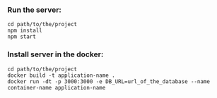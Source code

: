 ### Run the server:

```
cd path/to/the/project
npm install
npm start
```

### Install server in the docker:

```
cd path/to/the/project
docker build -t application-name .
docker run -dt -p 3000:3000 -e DB_URL=url_of_the_database --name container-name application-name
```